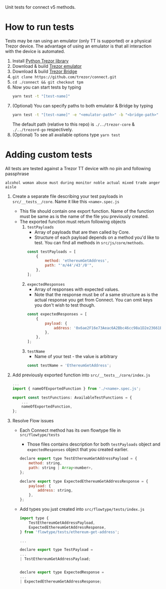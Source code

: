 Unit tests for connect v5 methods.

# How to run tests
Tests may be ran using an emulator (only TT is supported) or a physical Trezor device. The advantage of using an emulator is that all interaction with the device is automated.

1. Install [Python Trezor library](https://github.com/trezor/python-trezor)
2. Download & build [Trezor emulator](https://github.com/trezor/trezor-core/blob/master/docs/emulator.md)
3. Download & build [Trezor Bridge](https://github.com/trezor/trezord-go)
4. `git clone https://github.com/trezor/connect.git`
5. `cd ./connect && git checkout tpm`
6. Now you can start tests by typing
    ```bash
    yarn test -t "[test-name]"
    ```
7. (Optional) You can specify paths to both emulator & Bridge by typing
    ```bash
    yarn test -t "[test-name]" -e "<emulator-path>" -b "<bridge-path>"
    ```
    The default path (relative to this repo) is `./../trezor-core` & `./../trezord-go` respectively.
8. (Optional) To see all available options type `yarn test`

# Adding custom tests
All tests are tested against a Trezor TT device with no pin and following passphrase
```
alcohol woman abuse must during monitor noble actual mixed trade anger aisle
```

1. Create a separate file describing your test payloads in `src/__tests__/core`. Name it like this `<name>.spec.js`
    - This file should contain one export function. Name of the function must be same as is the name of the file you previously created.
    - The exported function must return following objects
        1. `testPayloads`
            - Array of payloads that are then called by Core.
            - Structure of each payload depends on a method you'd like to test. You can find all methods in `src/js/core/methods`.
            ```javascript
            const testPayloads = [
                {
                    method: 'ethereumGetAddress',
                    path: "'m/44'/43'/0'",
                },
            ];
            ```
        2. `expectedResponses`
            - Array of responses with expected values.
            - Note that the response must be of a same structure as is the actual response you get from Connect. You can omit keys you don't wish to test though.
            ```javascript
            const expectedResponses = [
                {
                    payload: {
                        address: '0x6ae2F16e73Aeac6A2Bbc46cc98a1D2e23661E6Fe',
                    },
                },
            ];
            ```
        3. `testName`
            - Name of your test - the value is arbitrary
            ```javascript
            const testName = 'EthereumGetAddress';
            ```

2. Add previously exported function into `src/__tests__/core/index.js`
    ```javascript
    ...
    import { nameOfExportedFunction } from './<name>.spec.js';

    export const testFunctions: AvailableTestFunctions = {
        ...
        nameOfExportedFunction,
    };
    ```

3. Resolve Flow issues
    - Each Connect method has its own flowtype file in `src/flowtype/tests`
        - Those files contains description for both `testPayloads` object and `expectedResponses` object that you created earlier.
        ```javascript
        declare export type TestEthereumGetAddressPayload = {
            method: string,
            path: string | Array<number>,
        };

        declare export type ExpectedEthereumGetAddressResponse = {
            payload: {
                address: string,
            },
        };
        ```

    - Add types you just created into `src/flowtype/tests/index.js`
        ```javascript
        import type {
            TestEthereumGetAddressPayload,
            ExpectedEthereumGetAddressResponse,
        } from 'flowtype/tests/ethereum-get-address';

        ...

        declare export type TestPayload =
        ...
        | TestEthereumGetAddressPayload;


        declare export type ExpectedResponse =
        ...
        | ExpectedEthereumGetAddressResponse;
        ```